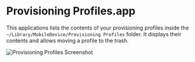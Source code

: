 Provisioning Profiles.app
=========================

This applications lists the contents of your provisioning profiles inside the ```~/Library/MobileDevice/Provisioning Profiles``` folder. It displays their contents and allows moving a profile to the trash.

![Provisioning Profiles Screenshot](https://raw.githubusercontent.com/cmittendorf/ProvisioningProfiles/master/Screenshot1.jpg"Screenshot")

